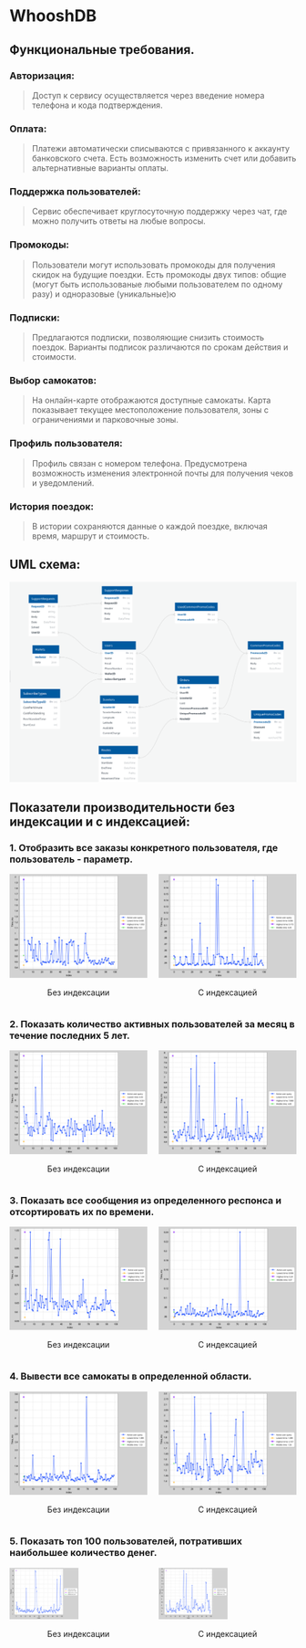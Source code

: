 # WhooshDB

## Функциональные требования.
### Авторизация: 
> Доступ к сервису осуществляется через введение номера телефона и кода подтверждения.

### Оплата:
> Платежи автоматически списываются с привязанного к аккаунту банковского счета. Есть возможность изменить счет или добавить альтернативные варианты оплаты.

### Поддержка пользователей:
> Сервис обеспечивает круглосуточную поддержку через чат, где можно получить ответы на любые вопросы.

### Промокоды:
> Пользователи могут использовать промокоды для получения скидок на будущие поездки. Есть промокоды двух типов: общие (могут быть использованые любыми пользователем по одному разу) и одноразовые (уникальные)ю

### Подписки:
> Предлагаются подписки, позволяющие снизить стоимость поездок. Варианты подписок различаются по срокам действия и стоимости.

### Выбор самокатов:
> На онлайн-карте отображаются доступные самокаты. Карта показывает текущее местоположение пользователя, зоны с ограничениями и парковочные зоны.

### Профиль пользователя:
> Профиль связан с номером телефона. Предусмотрена возможность изменения электронной почты для получения чеков и уведомлений.

### История поездок:
> В истории сохраняются данные о каждой поездке, включая время, маршрут и стоимость.


## UML схема:
![image](uml.png)


## Показатели производительности без индексации и с индексацией:

### 1. Отобразить все заказы конкретного пользователя, где пользователь - параметр.

<div style="display: flex;">
    <div style="flex: 1; margin-right: 10px;">
        <img src="charts/1task.png" style="width: 100%;" />
        <p style="text-align: center;">Без индексации</p>
    </div>
    <div style="flex: 1; margin-left: 10px;">
        <img src="charts/1task1.png" style="width: 100%;" />
        <p style="text-align: center;">С индексацией</p>
    </div>
</div>

### 2. Показать количество активных пользователей за месяц в течение последних 5 лет.

<div style="display: flex;">
    <div style="flex: 1; margin-right: 10px;">
        <img src="charts/2task.png" style="width: 100%;" />
        <p style="text-align: center;">Без индексации</p>
    </div>
    <div style="flex: 1; margin-left: 10px;">
        <img src="charts/2task1.png" style="width: 100%;" />
        <p style="text-align: center;">С индексацией</p>
    </div>
</div>

### 3. Показать все сообщения из определенного респонса и отсортировать их по времени.

<div style="display: flex;">
    <div style="flex: 1; margin-right: 10px;">
        <img src="charts/3task.png" style="width: 100%;" />
        <p style="text-align: center;">Без индексации</p>
    </div>
    <div style="flex: 1; margin-left: 10px;">
        <img src="charts/3task1.png" style="width: 100%;" />
        <p style="text-align: center;">С индексацией</p>
    </div>
</div>

### 4. Вывести все самокаты в определенной области.


<div style="display: flex;">
    <div style="flex: 1; margin-right: 10px;">
        <img src="charts/4task.png" style="width: 100%;" />
        <p style="text-align: center;">Без индексации</p>
    </div>
    <div style="flex: 1; margin-left: 10px;">
        <img src="charts/4task1.png" style="width: 100%;" />
        <p style="text-align: center;">С индексацией</p>
    </div>
</div>

### 5. Показать топ 100 пользователей, потративших наибольшее количество денег.

<div style="display: flex;">
    <div style="flex: 1; margin-right: 10px;">
        <img src="charts/5task.png" style="width: 50%;" />
        <p style="text-align: center;">Без индексации</p>
    </div>
    <div style="flex: 1; margin-left: 10px;">
        <img src="charts/5task1.png" style="width: 50%;" />
        <p style="text-align: center;">С индексацией</p>
    </div>
</div>



